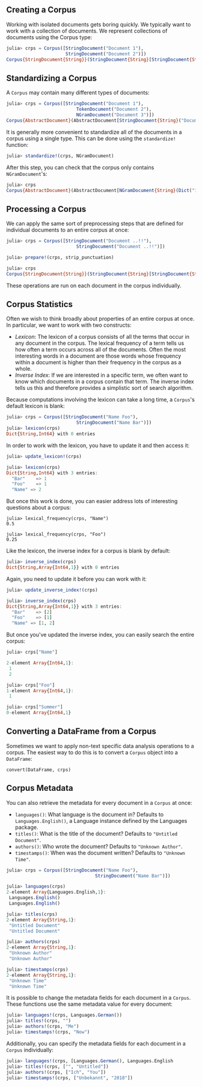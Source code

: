 ## Creating a Corpus

Working with isolated documents gets boring quickly. We typically want to
work with a collection of documents. We represent collections of documents
using the Corpus type:

```julia
julia> crps = Corpus([StringDocument("Document 1"),
                      StringDocument("Document 2")])
Corpus{StringDocument{String}}(StringDocument{String}[StringDocument{String}("Document 1", DocumentMetadata(English(), "Untitled Document", "Unknown Author", "Unknown Time")), StringDocument{String}("Document 2", DocumentMetadata(English(), "Untitled Document", "Unknown Author", "Unknown Time"))], 0, Dict{String,Int64}(), Dict{String,Array{Int64,1}}(), TextHashFunction(hash, 100))
```

## Standardizing a Corpus

A `Corpus` may contain many different types of documents:

```julia
julia> crps = Corpus([StringDocument("Document 1"),
                          TokenDocument("Document 2"),
                          NGramDocument("Document 3")])
Corpus{AbstractDocument}(AbstractDocument[StringDocument{String}("Document 1", DocumentMetadata(English(), "Untitled Document", "Unknown Author", "Unknown Time")), TokenDocument{String}(["Document", "2"], DocumentMetadata(English(), "Untitled Document", "Unknown Author", "Unknown Time")), NGramDocument{String}(Dict("Document"=>1,"3"=>1), 1, DocumentMetadata(English(), "Untitled Document", "Unknown Author", "Unknown Time"))], 0, Dict{String,Int64}(), Dict{String,Array{Int64,1}}(), TextHashFunction(hash, 100))
```
It is generally more convenient to standardize all of the documents in a
corpus using a single type. This can be done using the `standardize!`
function:

```julia
julia> standardize!(crps, NGramDocument)
```

After this step, you can check that the corpus only contains `NGramDocument`'s:

```julia
julia> crps
Corpus{AbstractDocument}(AbstractDocument[NGramDocument{String}(Dict("1"=>1,"Document"=>1), 1, DocumentMetadata(English(), "Untitled Document", "Unknown Author", "Unknown Time")), NGramDocument{String}(Dict("2"=>1,"Document"=>1), 1, DocumentMetadata(English(), "Untitled Document", "Unknown Author", "Unknown Time")), NGramDocument{String}(Dict("Document"=>1,"3"=>1), 1, DocumentMetadata(English(), "Untitled Document", "Unknown Author", "Unknown Time"))], 0, Dict{String,Int64}(), Dict{String,Array{Int64,1}}(), TextHashFunction(hash, 100))
```

## Processing a Corpus

We can apply the same sort of preprocessing steps that are defined for
individual documents to an entire corpus at once:

```julia
julia> crps = Corpus([StringDocument("Document ..!!"),
                          StringDocument("Document ..!!")])

julia> prepare!(crps, strip_punctuation)

julia> crps
Corpus{StringDocument{String}}(StringDocument{String}[StringDocument{String}("Document   ", DocumentMetadata(English(), "Untitled Document", "Unknown Author", "Unknown Time")), StringDocument{String}("Document   ", DocumentMetadata(English(), "Untitled Document", "Unknown Author", "Unknown Time"))], 0, Dict{String,Int64}(), Dict{String,Array{Int64,1}}(), TextHashFunction(hash, 100))
```

These operations are run on each document in the corpus individually.

## Corpus Statistics

Often we wish to think broadly about properties of an entire corpus at once.
In particular, we want to work with two constructs:

* _Lexicon_: The lexicon of a corpus consists of all the terms that occur in any document in the corpus. The lexical frequency of a term tells us how often a term occurs across all of the documents. Often the most interesting words in a document are those words whose frequency within a document is higher than their frequency in the corpus as a whole.
* _Inverse Index_: If we are interested in a specific term, we often want to know which documents in a corpus contain that term. The inverse index tells us this and therefore provides a simplistic sort of search algorithm.

Because computations involving the lexicon can take a long time, a
`Corpus`'s default lexicon is blank:

```julia
julia> crps = Corpus([StringDocument("Name Foo"),
                          StringDocument("Name Bar")])
julia> lexicon(crps)
Dict{String,Int64} with 0 entries
```

In order to work with the lexicon, you have to update it and then access it:

```julia
julia> update_lexicon!(crps)

julia> lexicon(crps)
Dict{String,Int64} with 3 entries:
  "Bar"    => 1
  "Foo"    => 1
  "Name" => 2
```

But once this work is done, you can easier address lots of interesting
questions about a corpus:
```
julia> lexical_frequency(crps, "Name")
0.5

julia> lexical_frequency(crps, "Foo")
0.25
```

Like the lexicon, the inverse index for a corpus is blank by default:

```julia
julia> inverse_index(crps)
Dict{String,Array{Int64,1}} with 0 entries
```

Again, you need to update it before you can work with it:

```julia
julia> update_inverse_index!(crps)

julia> inverse_index(crps)
Dict{String,Array{Int64,1}} with 3 entries:
  "Bar"    => [2]
  "Foo"    => [1]
  "Name" => [1, 2]
```

But once you've updated the inverse index, you can easily search the entire
corpus:

```julia
julia> crps["Name"]

2-element Array{Int64,1}:
 1
 2

julia> crps["Foo"]
1-element Array{Int64,1}:
 1

julia> crps["Summer"]
0-element Array{Int64,1}
```

## Converting a DataFrame from a Corpus

Sometimes we want to apply non-text specific data analysis operations to a
corpus. The easiest way to do this is to convert a `Corpus` object into
a `DataFrame`:

    convert(DataFrame, crps)

## Corpus Metadata

You can also retrieve the metadata for every document in a `Corpus` at once:

* `languages()`: What language is the document in? Defaults to `Languages.English()`, a Language instance defined by the Languages package.
* `titles()`: What is the title of the document? Defaults to `"Untitled Document"`.
* `authors()`: Who wrote the document? Defaults to `"Unknown Author"`.
* `timestamps()`: When was the document written? Defaults to `"Unknown Time"`.

```julia
julia> crps = Corpus([StringDocument("Name Foo"),
                                 StringDocument("Name Bar")])

julia> languages(crps)
2-element Array{Languages.English,1}:
 Languages.English()
 Languages.English()

julia> titles(crps)
2-element Array{String,1}:
 "Untitled Document"
 "Untitled Document"

julia> authors(crps)
2-element Array{String,1}:
 "Unknown Author"
 "Unknown Author"

julia> timestamps(crps)
2-element Array{String,1}:
 "Unknown Time"
 "Unknown Time"
```

It is possible to change the metadata fields for each document in a `Corpus`.
These functions use the same metadata value for every document:

```julia
julia> languages!(crps, Languages.German())
julia> titles!(crps, "")
julia> authors!(crps, "Me")
julia> timestamps!(crps, "Now")
```
Additionally, you can specify the metadata fields for each document in
a `Corpus` individually:

```julia
julia> languages!(crps, [Languages.German(), Languages.English
julia> titles!(crps, ["", "Untitled"])
julia> authors!(crps, ["Ich", "You"])
julia> timestamps!(crps, ["Unbekannt", "2018"])
```
